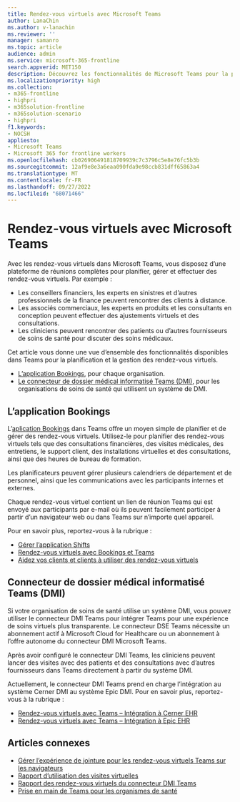 ```yaml
---
title: Rendez-vous virtuels avec Microsoft Teams
author: LanaChin
ms.author: v-lanachin
ms.reviewer: ''
manager: samanro
ms.topic: article
audience: admin
ms.service: microsoft-365-frontline
search.appverid: MET150
description: Découvrez les fonctionnalités de Microsoft Teams pour la planification et la gestion des rendez-vous virtuels.
ms.localizationpriority: high
ms.collection:
- m365-frontline
- highpri
- m365solution-frontline
- m365solution-scenario
- highpri
f1.keywords:
- NOCSH
appliesto:
- Microsoft Teams
- Microsoft 365 for frontline workers
ms.openlocfilehash: cb026906491818709939c7c3796c5e8e76fc5b3b
ms.sourcegitcommit: 12af9e8e3a6eaa090fda9e98ccb831dff65863a4
ms.translationtype: MT
ms.contentlocale: fr-FR
ms.lasthandoff: 09/27/2022
ms.locfileid: "68071466"
---
```

# <a name="virtual-appointments-with-microsoft-teams"></a>Rendez-vous virtuels avec Microsoft Teams

Avec les rendez-vous virtuels dans Microsoft Teams, vous disposez d’une plateforme de réunions complètes pour planifier, gérer et effectuer des rendez-vous virtuels. Par exemple :

- Les conseillers financiers, les experts en sinistres et d’autres professionnels de la finance peuvent rencontrer des clients à distance.
- Les associés commerciaux, les experts en produits et les consultants en conception peuvent effectuer des ajustements virtuels et des consultations.
- Les cliniciens peuvent rencontrer des patients ou d’autres fournisseurs de soins de santé pour discuter des soins médicaux.

Cet article vous donne une vue d’ensemble des fonctionnalités disponibles dans Teams pour la planification et la gestion des rendez-vous virtuels.

- [L’application Bookings](#the-bookings-app), pour chaque organisation.
- [Le connecteur de dossier médical informatisé Teams (DMI)](#teams-electronic-health-record-ehr-connector), pour les organisations de soins de santé qui utilisent un système de DMI.

## <a name="the-bookings-app"></a>L’application Bookings

L’[aplication Bookings](https://support.microsoft.com/office/what-is-bookings-42d4e852-8e99-4d8f-9b70-d7fc93973cb5) dans Teams offre un moyen simple de planifier et de gérer des rendez-vous virtuels. Utilisez-le pour planifier des rendez-vous virtuels tels que des consultations financières, des visites médicales, des entretiens, le support client, des installations virtuelles et des consultations, ainsi que des heures de bureau de formation.

Les planificateurs peuvent gérer plusieurs calendriers de département et de personnel, ainsi que les communications avec les participants internes et externes.

Chaque rendez-vous virtuel contient un lien de réunion Teams qui est envoyé aux participants par e-mail où ils peuvent facilement participer à partir d’un navigateur web ou dans Teams sur n’importe quel appareil.

Pour en savoir plus, reportez-vous à la rubrique :

- [Gérer l’application Shifts](/microsoftteams/bookings-app-admin?bc=/microsoft-365/frontline/breadcrumb/toc.json&toc=/microsoft-365/frontline/toc.json)
- [Rendez-vous virtuels avec Bookings et Teams](bookings-virtual-visits.md)
- [Aidez vos clients et clients à utiliser des rendez-vous virtuels](virtual-appointments-toolkit.md)

## <a name="teams-electronic-health-record-ehr-connector"></a>Connecteur de dossier médical informatisé Teams (DMI)

Si votre organisation de soins de santé utilise un système DMI, vous pouvez utiliser le connecteur DMI Teams pour intégrer Teams pour une expérience de soins virtuels plus transparente. Le connecteur DSE Teams nécessite un abonnement actif à Microsoft Cloud for Healthcare ou un abonnement à l’offre autonome du connecteur DMI Microsoft Teams.

Après avoir configuré le connecteur DMI Teams, les cliniciens peuvent lancer des visites avec des patients et des consultations avec d’autres fournisseurs dans Teams directement à partir du système DMI.

Actuellement, le connecteur DMI Teams prend en charge l’intégration au système Cerner DMI au système Epic DMI. Pour en savoir plus, reportez-vous à la rubrique :

- [Rendez-vous virtuels avec Teams – Intégration à Cerner EHR](ehr-admin-cerner.md)
- [Rendez-vous virtuels avec Teams – Intégration à Epic EHR](ehr-admin-epic.md)

## <a name="related-articles"></a>Articles connexes

- [Gérer l’expérience de jointure pour les rendez-vous virtuels Teams sur les navigateurs](browser-join.md)
- [Rapport d’utilisation des visites virtuelles](virtual-visits-usage-report.md)
- [Rapport des rendez-vous virtuels du connecteur DMI Teams](ehr-connector-report.md)
- [Prise en main de Teams pour les organismes de santé](teams-in-hc.md)